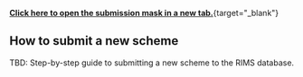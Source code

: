 [**Click here to open the submission mask in a new tab.**](https://rims-code.github.io/rimsdb_scheme_submission){target="_blank"}

## How to submit a new scheme

TBD:
Step-by-step guide to submitting a new scheme to the RIMS database.